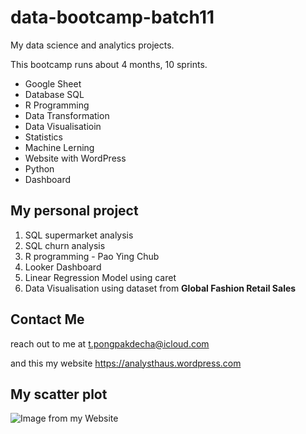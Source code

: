 # data-bootcamp-batch11
My data science and analytics projects.

This bootcamp runs about 4 months, 10 sprints.

- Google Sheet
- Database SQL
- R Programming
- Data Transformation
- Data Visualisatioin
- Statistics
- Machine Lerning
- Website with WordPress
- Python
- Dashboard

## My personal project

1. SQL supermarket analysis
2. SQL churn analysis
3. R programming - Pao Ying Chub
4. Looker Dashboard
5. Linear Regression Model using caret
6. Data Visualisation using dataset from **Global Fashion Retail Sales**

## Contact Me
reach out to me at t.pongpakdecha@icloud.com

and this my website https://analysthaus.wordpress.com

## My scatter plot
![Image from my Website](https://analysthaus.wordpress.com/wp-content/uploads/2025/05/mpg_hp_lmrplot.png)
